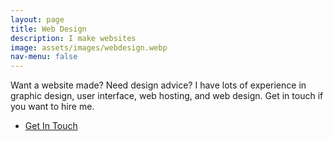 ```yaml
---
layout: page
title: Web Design
description: I make websites
image: assets/images/webdesign.webp
nav-menu: false
---
```


Want a website made? Need design advice? I have lots of experience in graphic design, user interface, web hosting, and web design. Get in touch if you want to hire me.
<ul class="actions">
	<li><a href="#contact" class="button next scrolly">Get In Touch</a></li>
</ul>
